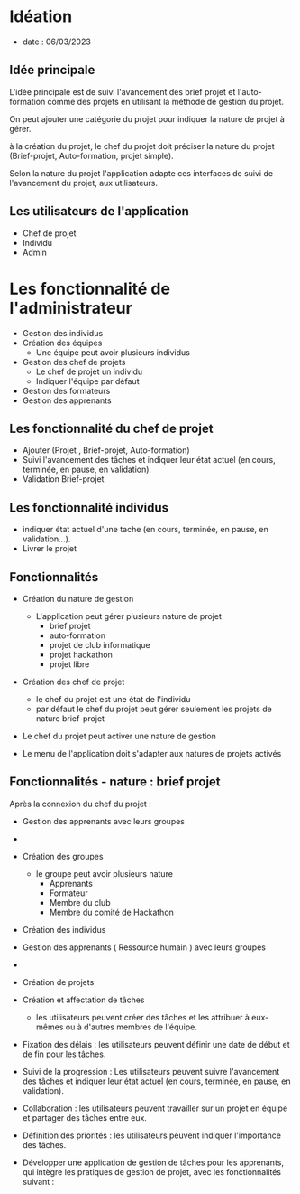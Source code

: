 # Idéation
- date : 06/03/2023

## Idée principale 

L'idée principale est de suivi l'avancement des brief projet et l'auto-formation comme des projets en utilisant la méthode de gestion du projet.

On peut ajouter une catégorie du projet pour indiquer la nature de projet à gérer.

à la création du projet, le chef du projet doit préciser la nature du projet (Brief-projet, Auto-formation, projet simple).

Selon la nature du projet l'application adapte ces interfaces de suivi de l'avancement du projet, aux utilisateurs.

## Les utilisateurs de l'application 

- Chef de projet 
- Individu
- Admin


# Les fonctionnalité de l'administrateur

- Gestion des individus
- Création des équipes
  - Une équipe peut avoir plusieurs individus
- Gestion des chef de projets
  - Le chef de projet un individu
  - Indiquer l'équipe par défaut
- Gestion des formateurs
- Gestion des apprenants

  
## Les fonctionnalité du chef de projet 


- Ajouter (Projet , Brief-projet, Auto-formation)
- Suivi l'avancement des tâches et indiquer leur état actuel (en cours, terminée, en pause, en validation).
- Validation Brief-projet



## Les fonctionnalité individus 
- indiquer état actuel d'une tache (en cours, terminée, en pause, en validation...).
- Livrer le projet





## Fonctionnalités 

- Création du nature de gestion 
  - L'application peut gérer plusieurs nature de projet 
    - brief projet 
    - auto-formation
    - projet de club informatique
    - projet hackathon
    - projet libre

- Création des chef de projet 
  - le chef du projet est une état de l'individu
  - par défaut le chef du projet peut gérer seulement les projets de nature brief-projet

- Le chef du projet peut activer une nature de gestion

- Le menu de l'application doit s'adapter aux natures de projets activés 


## Fonctionnalités - nature : brief projet

Après la connexion du chef du projet : 
- Gestion des apprenants avec leurs groupes




- 

- Création des groupes 
  - le groupe peut avoir plusieurs nature 
    - Apprenants
    - Formateur
    - Membre du club
    - Membre du comité de Hackathon
  
- Création des individus 

- Gestion des apprenants ( Ressource humain ) avec leurs groupes
- 

-  Création de projets
-  Création et affectation de tâches
   -  les utilisateurs peuvent créer des tâches et les attribuer à eux-mêmes ou à d'autres membres de l'équipe.
  - Fixation des délais : les utilisateurs peuvent définir une date de début  et de fin pour les tâches. 
  - Suivi de la progression : Les utilisateurs peuvent suivre l'avancement des tâches et indiquer leur état actuel (en cours, terminée, en pause, en validation).
  - Collaboration : les utilisateurs peuvent travailler sur un projet en équipe et partager des tâches entre eux.
  - Définition des priorités : les utilisateurs peuvent indiquer l'importance des tâches.
  
 

 
- Développer une application de gestion de tâches pour les apprenants, qui intègre les pratiques de gestion de projet, avec les fonctionnalités suivant :










  

